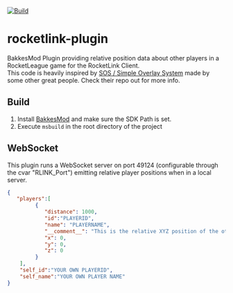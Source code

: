 [![Build](https://github.com/yannismate/rocketlink-plugin/actions/workflows/msbuild.yml/badge.svg)](https://github.com/yannismate/rocketlink-plugin/actions/workflows/msbuild.yml)  
# rocketlink-plugin
BakkesMod Plugin providing relative position data about other players in a RocketLeague game for the RocketLink Client.  
This code is heavily inspired by [SOS / Simple Overlay System](https://gitlab.com/bakkesplugins/sos/sos-plugin) made by some other great people. Check their repo out for more info.

## Build
1. Install [BakkesMod](https://bakkesmod.com/) and make sure the SDK Path is set.
2. Execute `msbuild` in the root directory of the project

## WebSocket
This plugin runs a WebSocket server on port 49124 (configurable through the cvar "RLINK_Port") emitting relative player positions when in a local server.
```json
{
   "players":[
         {
            "distance": 1000,
            "id":"PLAYERID",
            "name": "PLAYERNAME",
            "__comment__": "This is the relative XYZ position of the other player to your own camera",
            "x": 0,
            "y": 0,
            "z": 0
         }
    ],
    "self_id":"YOUR OWN PLAYERID",
    "self_name":"YOUR OWN PLAYER NAME"
}
```
